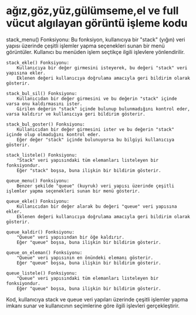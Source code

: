 <h1>ağız,göz,yüz,gülümseme,el ve full vücut algılayan görüntü işleme kodu</h1>
    stack_menu() Fonksiyonu:
        Bu fonksiyon, kullanıcıya bir "stack" (yığın) veri yapısı üzerinde çeşitli işlemler yapma seçenekleri sunan bir menü görüntüler.
        Kullanıcı bu menüden işlem seçtikçe ilgili işlevlere yönlendirilir.

    stack_ekle() Fonksiyonu:
        Kullanıcıya bir değer girmesini isteyerek, bu değeri "stack" veri yapısına ekler.
        Eklenen değeri kullanıcıya doğrulama amacıyla geri bildirim olarak gösterir.

    stack_bul_sil() Fonksiyonu:
        Kullanıcıdan bir değer girmesini ve bu değerin "stack" içinde varsa onu kaldırmasını ister.
        Girilen değerin "stack" içinde bulunup bulunmadığını kontrol eder, varsa kaldırır ve kullanıcıya geri bildirim gösterir.

    stack_bul_goster() Fonksiyonu:
        Kullanıcıdan bir değer girmesini ister ve bu değerin "stack" içinde olup olmadığını kontrol eder.
        Eğer değer "stack" içinde bulunuyorsa bu bilgiyi kullanıcıya gösterir.

    stack_listele() Fonksiyonu:
        "Stack" veri yapısındaki tüm elemanları listeleyen bir fonksiyondur.
        Eğer "stack" boşsa, buna ilişkin bir bildirim gösterir.

    queue_menu() Fonksiyonu:
        Benzer şekilde "queue" (kuyruk) veri yapısı üzerinde çeşitli işlemler yapma seçenekleri sunan bir menü gösterir.

    queue_ekle() Fonksiyonu:
        Kullanıcıdan bir değer alarak bu değeri "queue" veri yapısına ekler.
        Eklenen değeri kullanıcıya doğrulama amacıyla geri bildirim olarak gösterir.

    queue_kaldir() Fonksiyonu:
        "Queue" veri yapısından bir öğe kaldırır.
        Eğer "queue" boşsa, buna ilişkin bir bildirim gösterir.

    queue_on_eleman() Fonksiyonu:
        "Queue" veri yapısının en önündeki elemanı gösterir.
        Eğer "queue" boşsa, buna ilişkin bir bildirim gösterir.

    queue_listele() Fonksiyonu:
        "Queue" veri yapısındaki tüm elemanları listeleyen bir fonksiyondur.
        Eğer "queue" boşsa, buna ilişkin bir bildirim gösterir.

Kod, kullanıcıya stack ve queue veri yapıları üzerinde çeşitli işlemler yapma imkanı sunar ve kullanıcının seçimlerine göre ilgili işlevleri gerçekleştirir.
